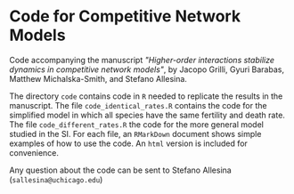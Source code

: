 # Code for Competitive Network Models

Code accompanying the manuscript *"Higher-order interactions stabilize dynamics in competitive network models"*, by Jacopo Grilli, Gyuri Barabas, Matthew Michalska-Smith, and Stefano Allesina. 

The directory `code` contains code in `R` needed to replicate the results in the manuscript. The file `code_identical_rates.R` contains the code for the simplified model in which all species have the same fertility and death rate. The file `code_different_rates.R` the code for the more general model studied in the SI. For each file, an `RMarkDown` document shows simple examples of how to use the code. An `html` version is included for convenience.

Any question about the code can be sent to Stefano Allesina (`sallesina@uchicago.edu`)

